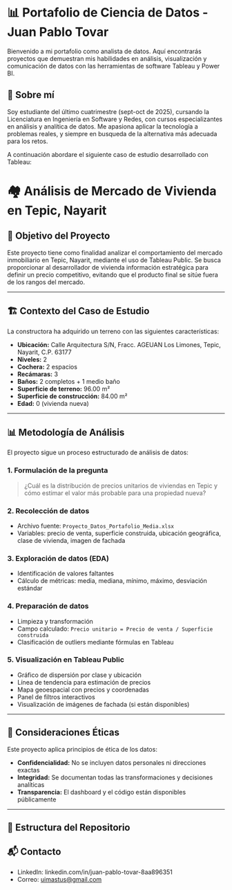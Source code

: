 # 📊 Portafolio de Ciencia de Datos - Juan Pablo Tovar

Bienvenido a mi portafolio como analista de datos. Aquí encontrarás proyectos que demuestran mis habilidades en análisis, visualización y comunicación de datos con las herramientas de software Tableau y Power BI.

## 🧠 Sobre mí
Soy estudiante del último cuatrimestre (sept-oct de 2025), cursando la Licenciatura en Ingeniería en Software y Redes, con cursos especializantes en análisis y analítica de datos. Me apasiona aplicar la tecnología a problemas reales, y siempre en busqueda de la alternativa más adecuada para los retos. 

A continuación abordare el siguiente caso de estudio desarrollado con Tableau:

# 🏘️ Análisis de Mercado de Vivienda en Tepic, Nayarit

## 🎯 Objetivo del Proyecto

Este proyecto tiene como finalidad analizar el comportamiento del mercado inmobiliario en Tepic, Nayarit, mediante el uso de Tableau Public. Se busca proporcionar al desarrollador de vivienda información estratégica para definir un precio competitivo, evitando que el producto final se sitúe fuera de los rangos del mercado.

---

## 🏗️ Contexto del Caso de Estudio

La constructora ha adquirido un terreno con las siguientes características:

- **Ubicación:** Calle Arquitectura S/N, Fracc. AGEUAN Los Limones, Tepic, Nayarit, C.P. 63177  
- **Niveles:** 2  
- **Cochera:** 2 espacios  
- **Recámaras:** 3  
- **Baños:** 2 completos + 1 medio baño  
- **Superficie de terreno:** 96.00 m²  
- **Superficie de construcción:** 84.00 m²  
- **Edad:** 0 (vivienda nueva)

---

## 📊 Metodología de Análisis

El proyecto sigue un proceso estructurado de análisis de datos:

### 1. Formulación de la pregunta
> ¿Cuál es la distribución de precios unitarios de viviendas en Tepic y cómo estimar el valor más probable para una propiedad nueva?

### 2. Recolección de datos
- Archivo fuente: `Proyecto_Datos_Portafolio_Media.xlsx`
- Variables: precio de venta, superficie construida, ubicación geográfica, clase de vivienda, imagen de fachada

### 3. Exploración de datos (EDA)
- Identificación de valores faltantes
- Cálculo de métricas: media, mediana, mínimo, máximo, desviación estándar

### 4. Preparación de datos
- Limpieza y transformación
- Campo calculado: `Precio unitario = Precio de venta / Superficie construida`
- Clasificación de outliers mediante fórmulas en Tableau

### 5. Visualización en Tableau Public
- Gráfico de dispersión por clase y ubicación
- Línea de tendencia para estimación de precios
- Mapa geoespacial con precios y coordenadas
- Panel de filtros interactivos
- Visualización de imágenes de fachada (si están disponibles)

---

## 🔐 Consideraciones Éticas

Este proyecto aplica principios de ética de los datos:

- **Confidencialidad:** No se incluyen datos personales ni direcciones exactas
- **Integridad:** Se documentan todas las transformaciones y decisiones analíticas
- **Transparencia:** El dashboard y el código están disponibles públicamente

---

## 📁 Estructura del Repositorio








## 📬 Contacto
- LinkedIn: linkedin.com/in/juan-pablo-tovar-8aa896351
- Correo: uimastus@gmail.com
